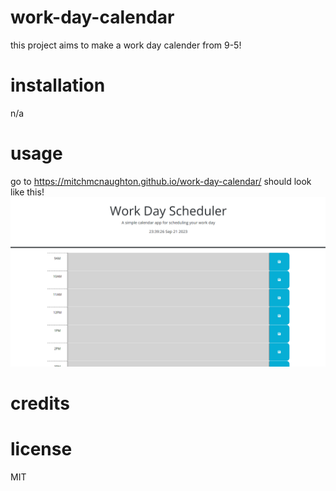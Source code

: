 # work-day-calendar

this project aims to make a work day calender from 9-5!

# installation
 
 n/a

 # usage

 go to https://mitchmcnaughton.github.io/work-day-calendar/
 should look like this! ![Alt text](<assets/imgs/work day calendar.PNG>)

 # credits





 # license
 
 MIT